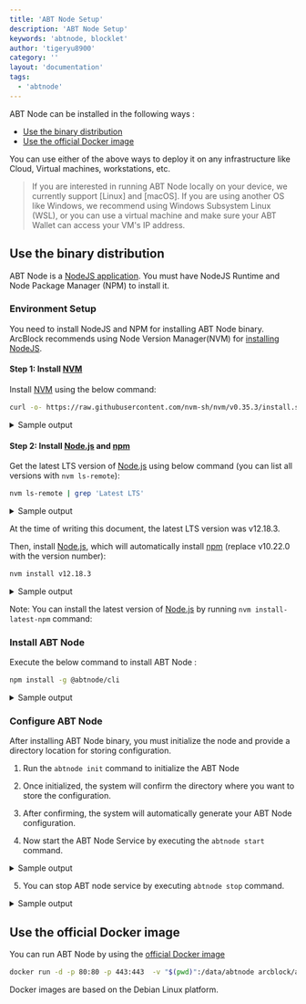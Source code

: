 ```yaml
---
title: 'ABT Node Setup'
description: 'ABT Node Setup'
keywords: 'abtnode, blocklet'
author: 'tigeryu8900'
category: ''
layout: 'documentation'
tags:
  - 'abtnode'
---
```

ABT Node can be installed in the following ways :

  - [Use the binary distribution](#use-the-binary-distribution)
  - [Use the official Docker image](#use-the-official-docker-image)

You can use either of the above ways to deploy it on any infrastructure like Cloud, Virtual machines, workstations, etc.

> If you are interested in running ABT Node locally on your device, we currently support [Linux] and [macOS]. If you are using another OS like Windows, we recommend using Windows Subsystem Linux (WSL), or you can use a virtual machine and make sure your ABT Wallet can access your VM's IP address.

## Use the binary distribution

ABT Node is a [NodeJS application](https://www.npmjs.com/package/@abtnode/cli). You must have NodeJS Runtime and Node Package Manager (NPM) to install it.

### Environment Setup
You need to install NodeJS and NPM for installing ABT Node binary. ArcBlock recommends using Node Version Manager(NVM) for [installing NodeJS](https://nodejs.org/en/download/package-manager/#nvm).

#### Step 1: Install [NVM]

Install [NVM] using the below command:

```bash
curl -o- https://raw.githubusercontent.com/nvm-sh/nvm/v0.35.3/install.sh | bash
```

<details>
<summary>Sample output</summary>

![install nvm](./images/install_nvm.gif)

</details>

#### Step 2: Install [Node.js] and [npm]

Get the latest LTS version of [Node.js] using below command (you can list all versions with `nvm ls-remote`):

```bash
nvm ls-remote | grep 'Latest LTS'
```

<details>
<summary>Sample output</summary>

![list Node.js versions](./images/list_node_versions.gif)

</details>

At the time of writing this document, the latest LTS version was v12.18.3.

Then, install [Node.js], which will automatically install [npm] (replace v10.22.0 with the version number):

```bash
nvm install v12.18.3
```

<details>
<summary>Sample output</summary>

![install Node.js](./images/install_node.gif)

</details>

Note: You can install the latest version of [Node.js] by running `nvm install-latest-npm` command:

### Install ABT Node

Execute the below command to install ABT Node :

```bash
npm install -g @abtnode/cli
```

<details>
<summary>Sample output</summary>

![install ABT Node](./images/install_abtnode.gif)

</details>

### Configure ABT Node

After installing ABT Node binary, you must initialize the node and provide a directory location for storing configuration.

1. Run the `abtnode init` command  to initialize the ABT Node

2. Once initialized, the system will confirm the directory where you want to store the configuration.

3. After confirming, the system will automatically generate your ABT Node configuration.

4. Now start the ABT Node Service by executing the  `abtnode start` command.

<details>
<summary>Sample output</summary>

![Start ABT Node](./images/start_abtnode.gif)

</details>

5. You can stop ABT node service by executing `abtnode stop` command.

<details>
<summary>Sample output</summary>

![Stop ABT Node](./images/stop_abtnode.gif)

</details>

## Use the official Docker image

You can run ABT Node by using the [official Docker image](https://hub.docker.com/r/arcblock/abtnode)

```bash
docker run -d -p 80:80 -p 443:443  -v "$(pwd)":/data/abtnode arcblock/abtnode
```

Docker images are based on the Debian Linux platform.


[NVM]:     https://github.com/nvm-sh/nvm
[Node.js]: https://nodejs.org
[npm]:     https://www.npmjs.com
